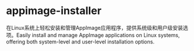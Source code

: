 # appimage-installer
在Linux系统上轻松安装和管理AppImage应用程序，提供系统级和用户级安装选项。Easily install and manage AppImage applications on Linux systems, offering both system-level and user-level installation options.
